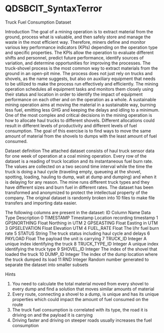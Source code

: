 # QDSBCIT_SyntaxTerror


Truck Fuel Consumption Dataset

Introduction
The goal of a mining operation is to extract material from the ground, process what is valuable, and then safely store and manage the waste in the most efficient way. Therefore, miners define and monitor various key performance indicators (KPIs) depending on the operation type and specific properties. The KPIs allow the operation to evaluate different shifts and personnel, predict future performance, identify sources of variation, and determine opportunities for improving the processes. 
The truck-shovel process is the most common way to extract materials from the ground in an open-pit mine. The process does not just rely on trucks and shovels, as the name suggests, but also on auxiliary equipment that needs to be utilized to make the process run effectively and efficiently. The mining operation schedules all equipment tasks and monitors them closely using their status and location in order to identify the impact of equipment performance on each other and on the operation as a whole. 
A sustainable mining operation aims at moving the material in a sustainable way, burning less fuel, emitting less GHG and keeping the delays and idling to a minimum. One of the most complex and critical decisions in the mining operation is how to allocate haul trucks to different shovels. Different allocations could result in different levels of productivity and different levels of fuel consumption. The goal of this exercise is to find ways to move the same amount of material from the shovels to dumps with the least amount of fuel consumed.

Dataset definition
The attached dataset consists of haul truck sensor data for one week of operation at a coal mining operation. Every row of the dataset is a reading of truck location and its instantaneous fuel burn rate. The values are collected on a two second time interval while the time the truck is doing a haul cycle (traveling empty, queueing at the shovel, spotting, loading, hauling to dump, wait at dump and dumping) and when it is delaying for any reason.
The mine runs different truck types and they have different sizes and burn fuel in different rates. The dataset has been transformed and anonymized to protect the intellectual property of the company. The original dataset is randomly broken into 10 files to make file transfers and importing data easier.

The following columns are present in the dataset:
ID	Column Name	Data Type	Description
0	TIMESTAMP	Timestamp	Location recording timestamp
1	GPSNORTHING	Float	Northing in UTM
2	GPSEASTING	Float	Easting in UTM
3	GPSELEVATION	Float	Elevation UTM
4	FUEL_RATE	Float	The l/hr fuel burn rate
5	STATUS	String	The truck status including haul cycle and delays
6	PAYLOAD	Float	The payload the unit is carrying
7	TRUCK_ID	Integer	A unique index identifying the truck
8	TRUCK_TYPE_ID	Integer	A unique index identifying the truck type
9	SHOVEL_ID	Integer	The index of the shovel that loaded the truck
10	DUMP_ID	Integer	The index of the dump location where the truck dumped its load
11	RND	Integer	Random number generated to separate the dataset into smaller subsets

Hints
1.	You need to calculate the total material moved from every shovel to every dump and find a solution that moves similar amounts of material
2.	Every route, connecting a shovel to a dump, is unique and has its unique properties which could impact the amount of fuel consumed on the route
3.	The truck fuel consumption is correlated with its type, the road it is driving on and the payload it is carrying
4.	Driving faster and driving on steeper roads usually increases the fuel consumption
